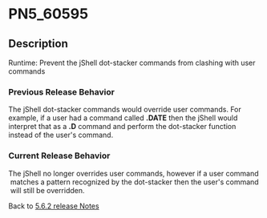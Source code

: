 # PN5_60595

<PageHeader />

## Description

Runtime: Prevent the jShell dot-stacker commands from clashing with user commands

### Previous Release Behavior

The jShell dot-stacker commands would override user commands. For example, if a user had a command called **.DATE** then the jShell would interpret that as a **.D** command and perform the dot-stacker function instead of the user's command.

### Current Release Behavior

The jShell no longer overrides user commands, however if a user command  matches a pattern recognized by the dot-stacker then the user's command  will still be overridden.

Back to [5.6.2 release Notes](./../README.md)

  
<PageFooter />
